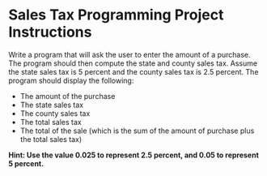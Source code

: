# Sales Tax Programming Project Instructions

Write a program that will ask the user to enter the amount of a purchase. The program should then compute the state and county sales tax. Assume the state sales tax is 5 percent and the county sales tax is 2.5 percent.
The program should display the following:

- The amount of the purchase
- The state sales tax
- The county sales tax
- The total sales tax
- The total of the sale (which is the sum of the amount of purchase plus the total sales tax)

**Hint: Use the value 0.025 to represent 2.5 percent, and 0.05 to represent 5 percent.**
